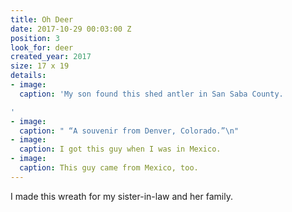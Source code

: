 ```yaml
---
title: Oh Deer
date: 2017-10-29 00:03:00 Z
position: 3
look_for: deer
created_year: 2017
size: 17 x 19
details:
- image: 
  caption: 'My son found this shed antler in San Saba County.

'
- image: 
  caption: " “A souvenir from Denver, Colorado.”\n"
- image: 
  caption: I got this guy when I was in Mexico.
- image: 
  caption: This guy came from Mexico, too.
---
```


I made this wreath for my sister-in-law and her family.